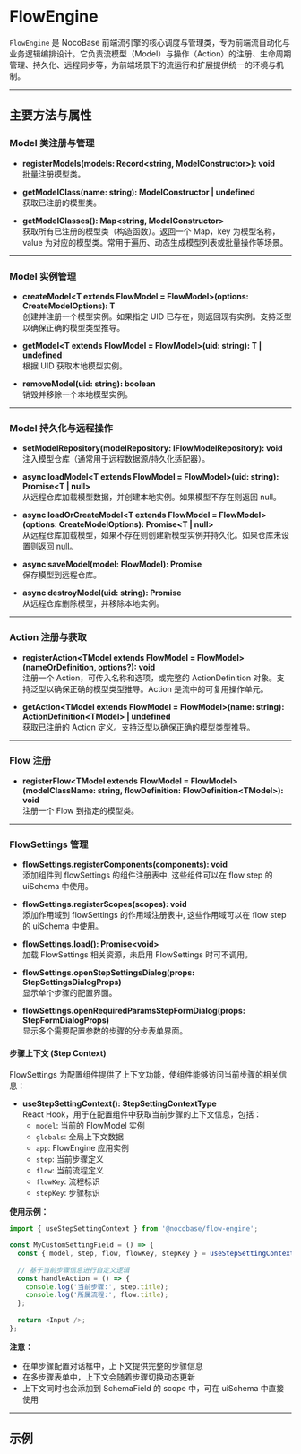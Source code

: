 # FlowEngine

`FlowEngine` 是 NocoBase 前端流引擎的核心调度与管理类，专为前端流自动化与业务逻辑编排设计。它负责流模型（Model）与操作（Action）的注册、生命周期管理、持久化、远程同步等，为前端场景下的流运行和扩展提供统一的环境与机制。

---

## 主要方法与属性

### Model 类注册与管理

- **registerModels(models: Record<string, ModelConstructor>): void**  
  批量注册模型类。

- **getModelClass(name: string): ModelConstructor | undefined**  
  获取已注册的模型类。

- **getModelClasses(): Map<string, ModelConstructor>**  
  获取所有已注册的模型类（构造函数）。返回一个 Map，key 为模型名称，value 为对应的模型类。常用于遍历、动态生成模型列表或批量操作等场景。

---

### Model 实例管理

- **createModel\<T extends FlowModel = FlowModel\>(options: CreateModelOptions): T**  
  创建并注册一个模型实例。如果指定 UID 已存在，则返回现有实例。支持泛型以确保正确的模型类型推导。

- **getModel\<T extends FlowModel = FlowModel\>(uid: string): T | undefined**  
  根据 UID 获取本地模型实例。

- **removeModel(uid: string): boolean**  
  销毁并移除一个本地模型实例。

---

### Model 持久化与远程操作

- **setModelRepository(modelRepository: IFlowModelRepository): void**  
  注入模型仓库（通常用于远程数据源/持久化适配器）。

- **async loadModel\<T extends FlowModel = FlowModel\>(uid: string): Promise\<T | null\>**  
  从远程仓库加载模型数据，并创建本地实例。如果模型不存在则返回 null。

- **async loadOrCreateModel\<T extends FlowModel = FlowModel\>(options: CreateModelOptions): Promise\<T | null\>**  
  从远程仓库加载模型，如果不存在则创建新模型实例并持久化。如果仓库未设置则返回 null。

- **async saveModel(model: FlowModel): Promise<any>**  
  保存模型到远程仓库。

- **async destroyModel(uid: string): Promise<boolean>**  
  从远程仓库删除模型，并移除本地实例。

---

### Action 注册与获取

- **registerAction\<TModel extends FlowModel = FlowModel\>(nameOrDefinition, options?): void**  
  注册一个 Action，可传入名称和选项，或完整的 ActionDefinition 对象。支持泛型以确保正确的模型类型推导。Action 是流中的可复用操作单元。

- **getAction\<TModel extends FlowModel = FlowModel\>(name: string): ActionDefinition\<TModel\> | undefined**  
  获取已注册的 Action 定义。支持泛型以确保正确的模型类型推导。

---

### Flow 注册

- **registerFlow\<TModel extends FlowModel = FlowModel\>(modelClassName: string, flowDefinition: FlowDefinition\<TModel\>): void**  
  注册一个 Flow 到指定的模型类。

---

### FlowSettings 管理

- **flowSettings.registerComponents(components): void**  
  添加组件到 flowSettings 的组件注册表中, 这些组件可以在 flow step 的 uiSchema 中使用。

- **flowSettings.registerScopes(scopes): void**  
  添加作用域到 flowSettings 的作用域注册表中, 这些作用域可以在 flow step 的 uiSchema 中使用。

- **flowSettings.load(): Promise\<void\>**  
  加载 FlowSettings 相关资源，未启用 FlowSettings 时可不调用。

- **flowSettings.openStepSettingsDialog(props: StepSettingsDialogProps)**  
  显示单个步骤的配置界面。

- **flowSettings.openRequiredParamsStepFormDialog(props: StepFormDialogProps)**  
  显示多个需要配置参数的步骤的分步表单界面。

#### 步骤上下文 (Step Context)

FlowSettings 为配置组件提供了上下文功能，使组件能够访问当前步骤的相关信息：

- **useStepSettingContext(): StepSettingContextType**  
  React Hook，用于在配置组件中获取当前步骤的上下文信息，包括：
  - `model`: 当前的 FlowModel 实例
  - `globals`: 全局上下文数据
  - `app`: FlowEngine 应用实例
  - `step`: 当前步骤定义
  - `flow`: 当前流程定义
  - `flowKey`: 流程标识
  - `stepKey`: 步骤标识

**使用示例：**
```typescript
import { useStepSettingContext } from '@nocobase/flow-engine';

const MyCustomSettingField = () => {
  const { model, step, flow, flowKey, stepKey } = useStepSettingContext();
  
  // 基于当前步骤信息进行自定义逻辑
  const handleAction = () => {
    console.log('当前步骤:', step.title);
    console.log('所属流程:', flow.title);
  };
  
  return <Input />;
};
```

**注意：**
- 在单步骤配置对话框中，上下文提供完整的步骤信息
- 在多步骤表单中，上下文会随着步骤切换动态更新
- 上下文同时也会添加到 SchemaField 的 scope 中，可在 uiSchema 中直接使用

---

## 示例

<code src="./demos/quickstart.tsx"></code>
